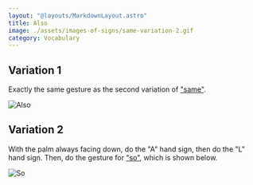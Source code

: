 ```yaml
---
layout: "@layouts/MarkdownLayout.astro"
title: Also
image: ./assets/images-of-signs/same-variation-2.gif
category: Vocabulary
---
```


## Variation 1

Exactly the same gesture as the
second variation of ["same"](./same#variation-2).

![Also](@signs/same-variation-2.gif)

## Variation 2

With the palm always facing down, do the "A" hand sign,
then do the "L" hand sign. Then, do the gesture for ["so"](./so),
which is shown below.

![So](@signs/so-variation-1.gif)
